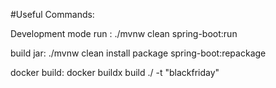 #Useful Commands:

Development mode run :
 ./mvnw clean spring-boot:run

build jar:
./mvnw clean install package spring-boot:repackage

docker build:
docker buildx build ./ -t "blackfriday"